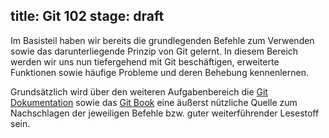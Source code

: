 title: Git 102
stage: draft
---

Im Basisteil haben wir bereits die grundlegenden Befehle zum Verwenden 
sowie das darunterliegende Prinzip von Git gelernt. 
In diesem Bereich werden wir uns nun tiefergehend mit Git beschäftigen, erweiterte Funktionen 
sowie häufige Probleme und deren Behebung kennenlernen.

Grundsätzlich wird über den weiteren Aufgabenbereich die [Git Dokumentation](https://git-scm.com/docs) sowie das 
[Git Book](https://git-scm.com/book/en/v2) eine äußerst nützliche Quelle zum Nachschlagen der jeweiligen Befehle 
bzw. guter weiterführender Lesestoff sein.
